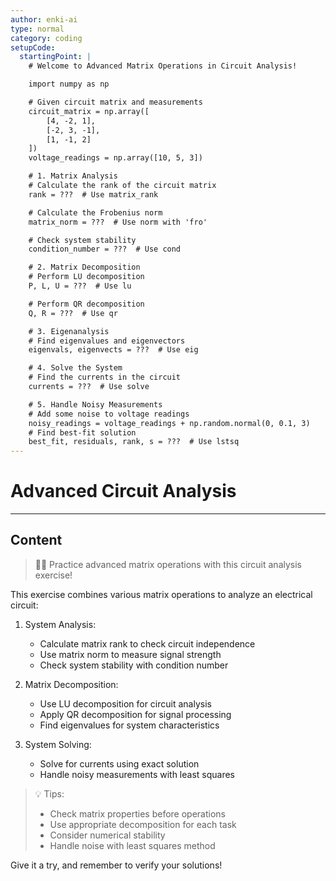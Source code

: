 ```yaml
---
author: enki-ai
type: normal
category: coding
setupCode:
  startingPoint: |
    # Welcome to Advanced Matrix Operations in Circuit Analysis!

    import numpy as np

    # Given circuit matrix and measurements
    circuit_matrix = np.array([
        [4, -2, 1],
        [-2, 3, -1],
        [1, -1, 2]
    ])
    voltage_readings = np.array([10, 5, 3])

    # 1. Matrix Analysis
    # Calculate the rank of the circuit matrix
    rank = ???  # Use matrix_rank

    # Calculate the Frobenius norm
    matrix_norm = ???  # Use norm with 'fro'

    # Check system stability
    condition_number = ???  # Use cond

    # 2. Matrix Decomposition
    # Perform LU decomposition
    P, L, U = ???  # Use lu

    # Perform QR decomposition
    Q, R = ???  # Use qr

    # 3. Eigenanalysis
    # Find eigenvalues and eigenvectors
    eigenvals, eigenvects = ???  # Use eig

    # 4. Solve the System
    # Find the currents in the circuit
    currents = ???  # Use solve

    # 5. Handle Noisy Measurements
    # Add some noise to voltage readings
    noisy_readings = voltage_readings + np.random.normal(0, 0.1, 3)
    # Find best-fit solution
    best_fit, residuals, rank, s = ???  # Use lstsq
---
```


# Advanced Circuit Analysis

---

## Content

> 👩‍💻 Practice advanced matrix operations with this circuit analysis exercise!

This exercise combines various matrix operations to analyze an electrical circuit:

1. System Analysis:
   - Calculate matrix rank to check circuit independence
   - Use matrix norm to measure signal strength
   - Check system stability with condition number

2. Matrix Decomposition:
   - Use LU decomposition for circuit analysis
   - Apply QR decomposition for signal processing
   - Find eigenvalues for system characteristics

3. System Solving:
   - Solve for currents using exact solution
   - Handle noisy measurements with least squares

> 💡 Tips:
> - Check matrix properties before operations
> - Use appropriate decomposition for each task
> - Consider numerical stability
> - Handle noise with least squares method

Give it a try, and remember to verify your solutions!